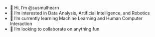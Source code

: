 - 👋 Hi, I’m @susmulhearn
- 👀 I’m interested in Data Analysis, Artificial Intelligence, and Robotics
- 🌱 I’m currently learning Machine Learning and Human Computer Interaction 
- 💞️ I’m looking to collaborate on anything fun

<!---
susmulhearn/susmulhearn is a ✨ special ✨ repository because its `README.md` (this file) appears on your GitHub profile.
You can click the Preview link to take a look at your changes.
--->

